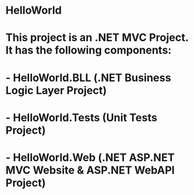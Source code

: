 # HelloWorld

# This project is an .NET MVC Project. It has the following components:
# - HelloWorld.BLL (.NET Business Logic Layer Project)
# - HelloWorld.Tests (Unit Tests Project)
# - HelloWorld.Web (.NET ASP.NET MVC Website & ASP.NET WebAPI Project)

